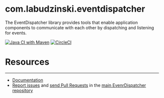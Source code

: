 com.labudzinski.eventdispatcher
=========================
The EventDispatcher library provides tools that enable application components to communicate with each other by
dispatching and listening for events.

[![Java CI with Maven](https://github.com/labudzinski/eventdispatcher/actions/workflows/maven.yml/badge.svg)](https://github.com/labudzinski/eventdispatcher/actions/workflows/maven.yml)
[![CircleCI](https://circleci.com/gh/labudzinski/eventdispatcher/tree/master.svg?style=svg)](https://circleci.com/gh/labudzinski/eventdispatcher/tree/master)

# Resources
---------

* [Documentation](https://github.com/labudzinski/labudzinski-docs/blob/master/EventDispatcher.md)
* [Report issues](https://github.com/labudzinski/eventdispatcher/issues) and
  [send Pull Requests](https://github.com/slabudzinski/eventdispatcher/pulls)
  in the [main EvenrDispatcher repository](https://github.com/labudzinski/eventdispatcher)